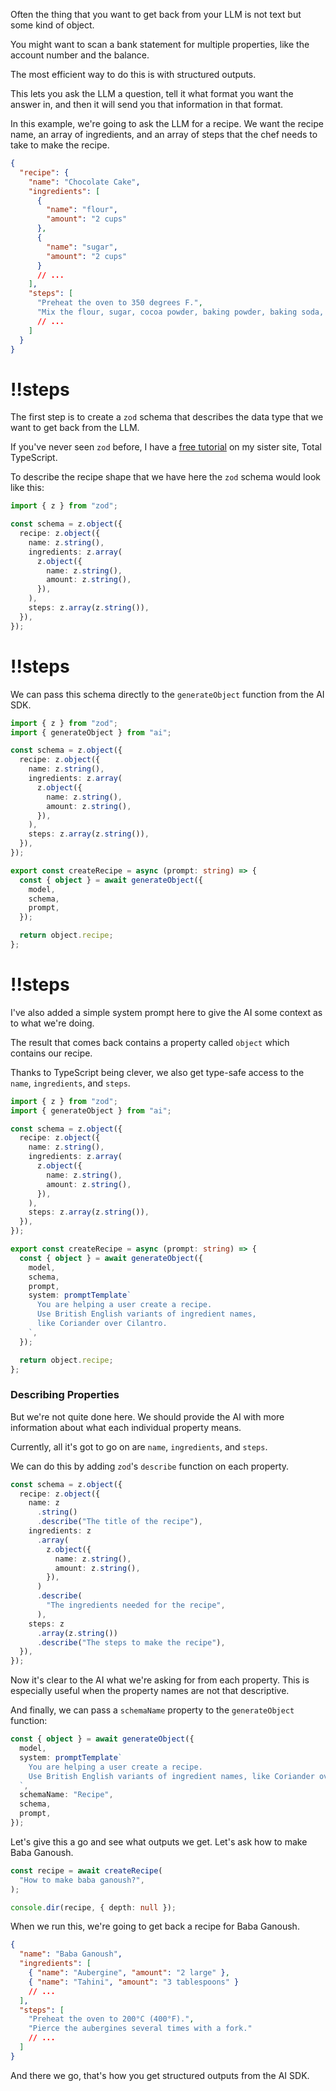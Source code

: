 Often the thing that you want to get back from your LLM is not text but some kind of object.

You might want to scan a bank statement for multiple properties, like the account number and the balance.

The most efficient way to do this is with structured outputs.

This lets you ask the LLM a question, tell it what format you want the answer in, and then it will send you that information in that format.

In this example, we're going to ask the LLM for a recipe. We want the recipe name, an array of ingredients, and an array of steps that the chef needs to take to make the recipe.

```json
{
  "recipe": {
    "name": "Chocolate Cake",
    "ingredients": [
      {
        "name": "flour",
        "amount": "2 cups"
      },
      {
        "name": "sugar",
        "amount": "2 cups"
      }
      // ...
    ],
    "steps": [
      "Preheat the oven to 350 degrees F.",
      "Mix the flour, sugar, cocoa powder, baking powder, baking soda, and salt in a large bowl."
      // ...
    ]
  }
}
```

<Scrollycoding>

# !!steps

The first step is to create a `zod` schema that describes the data type that we want to get back from the LLM.

If you've never seen `zod` before, I have a [free tutorial](https://www.totaltypescript.com/tutorials/zod) on my sister site, Total TypeScript.

To describe the recipe shape that we have here the `zod` schema would look like this:

```ts ! example.ts
import { z } from "zod";

const schema = z.object({
  recipe: z.object({
    name: z.string(),
    ingredients: z.array(
      z.object({
        name: z.string(),
        amount: z.string(),
      }),
    ),
    steps: z.array(z.string()),
  }),
});
```

# !!steps

We can pass this schema directly to the `generateObject` function from the AI SDK.

```ts ! example.ts
import { z } from "zod";
import { generateObject } from "ai";

const schema = z.object({
  recipe: z.object({
    name: z.string(),
    ingredients: z.array(
      z.object({
        name: z.string(),
        amount: z.string(),
      }),
    ),
    steps: z.array(z.string()),
  }),
});

export const createRecipe = async (prompt: string) => {
  const { object } = await generateObject({
    model,
    schema,
    prompt,
  });

  return object.recipe;
};
```

# !!steps

I've also added a simple system prompt here to give the AI some context as to what we're doing.

The result that comes back contains a property called `object` which contains our recipe.

Thanks to TypeScript being clever, we also get type-safe access to the `name`, `ingredients`, and `steps`.

```ts ! example.ts
import { z } from "zod";
import { generateObject } from "ai";

const schema = z.object({
  recipe: z.object({
    name: z.string(),
    ingredients: z.array(
      z.object({
        name: z.string(),
        amount: z.string(),
      }),
    ),
    steps: z.array(z.string()),
  }),
});

export const createRecipe = async (prompt: string) => {
  const { object } = await generateObject({
    model,
    schema,
    prompt,
    system: promptTemplate`
      You are helping a user create a recipe.
      Use British English variants of ingredient names,
      like Coriander over Cilantro.
    `,
  });

  return object.recipe;
};
```

</Scrollycoding>

### Describing Properties

But we're not quite done here. We should provide the AI with more information about what each individual property means.

Currently, all it's got to go on are `name`, `ingredients`, and `steps`.

We can do this by adding `zod`'s `describe` function on each property.

```ts
const schema = z.object({
  recipe: z.object({
    name: z
      .string()
      .describe("The title of the recipe"),
    ingredients: z
      .array(
        z.object({
          name: z.string(),
          amount: z.string(),
        }),
      )
      .describe(
        "The ingredients needed for the recipe",
      ),
    steps: z
      .array(z.string())
      .describe("The steps to make the recipe"),
  }),
});
```

Now it's clear to the AI what we're asking for from each property. This is especially useful when the property names are not that descriptive.

And finally, we can pass a `schemaName` property to the `generateObject` function:

```ts
const { object } = await generateObject({
  model,
  system: promptTemplate`
    You are helping a user create a recipe.
    Use British English variants of ingredient names, like Coriander over Cilantro.
  `,
  schemaName: "Recipe",
  schema,
  prompt,
});
```

Let's give this a go and see what outputs we get. Let's ask how to make Baba Ganoush.

```ts
const recipe = await createRecipe(
  "How to make baba ganoush?",
);

console.dir(recipe, { depth: null });
```

When we run this, we're going to get back a recipe for Baba Ganoush.

```json
{
  "name": "Baba Ganoush",
  "ingredients": [
    { "name": "Aubergine", "amount": "2 large" },
    { "name": "Tahini", "amount": "3 tablespoons" }
    // ...
  ],
  "steps": [
    "Preheat the oven to 200°C (400°F).",
    "Pierce the aubergines several times with a fork."
    // ...
  ]
}
```

And there we go, that's how you get structured outputs from the AI SDK.